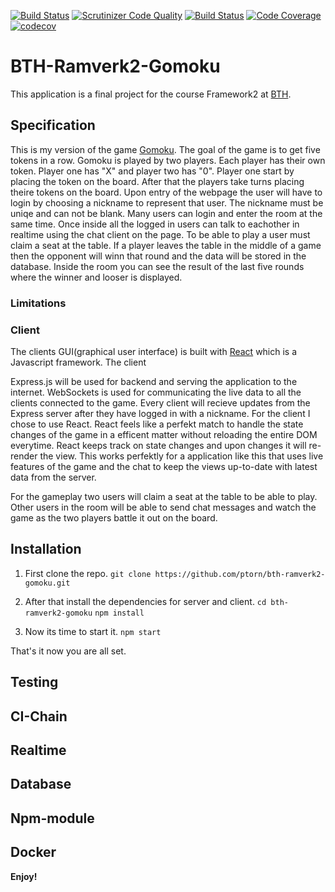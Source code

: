 [![Build Status](https://travis-ci.org/ptorn/bth-ramverk2-gomoku.svg?branch=master)](https://travis-ci.org/ptorn/bth-ramverk2-gomoku)
[![Scrutinizer Code Quality](https://scrutinizer-ci.com/g/ptorn/bth-ramverk2-gomoku/badges/quality-score.png?b=master)](https://scrutinizer-ci.com/g/ptorn/bth-ramverk2-gomoku/?branch=master)
[![Build Status](https://scrutinizer-ci.com/g/ptorn/bth-ramverk2-gomoku/badges/build.png?b=master)](https://scrutinizer-ci.com/g/ptorn/bth-ramverk2-gomoku/build-status/master)
[![Code Coverage](https://scrutinizer-ci.com/g/ptorn/bth-ramverk2-gomoku/badges/coverage.png?b=master)](https://scrutinizer-ci.com/g/ptorn/bth-ramverk2-gomoku/?branch=master)
[![codecov](https://codecov.io/gh/ptorn/bth-ramverk2-gomoku/branch/master/graph/badge.svg)](https://codecov.io/gh/ptorn/bth-ramverk2-gomoku)

BTH-Ramverk2-Gomoku
=====================

This application is a final project for the course Framework2 at [BTH](https://www.bth.se/eng/).

## Specification
This is my version of the game [Gomoku](https://en.wikipedia.org/wiki/Gomoku). The goal of the game is to get five tokens in a row. Gomoku is played by two players. Each player has their own token. Player one has "X" and player two has "0". Player one start by placing the token on the board. After that the players take turns placing theire tokens on the board. Upon entry of the webpage the user will have to login by choosing a nickname to represent that user. The nickname must be uniqe and can not be blank. Many users can login and enter the room at the same time. Once inside all the logged in users can talk to eachother in realtime using the chat client on the page. To be able to play a user must claim a seat at the table. If a player leaves the table in the middle of a game then the opponent will winn that round and the data will be stored in the database. Inside the room you can see the result of the last five rounds where the winner and looser is displayed.

### Limitations


### Client
The clients GUI(graphical user interface) is built with [React](https://reactjs.org/) which is a Javascript framework. The client 

Express.js will be used for backend and serving the application to the internet. WebSockets is used for communicating the live data to all the clients connected to the game. Every client will recieve updates from the Express server after they have logged in with a nickname. 
For the client I chose to use React. React feels like a perfekt match to handle the state changes of the game in a efficent matter without reloading the entire DOM everytime. React keeps track on state changes and upon changes it will re-render the view. This works perfektly for a application like this that uses live features of the game and the chat to keep the views up-to-date with latest data from the server.

For the gameplay two users will claim a seat at the table to be able to play. Other users in the room will be able to send chat messages and watch the game as the two players battle it out on the board.

## Installation

1. First clone the repo.
`git clone https://github.com/ptorn/bth-ramverk2-gomoku.git`

2. After that install the dependencies for server and client.
`cd bth-ramverk2-gomoku`
`npm install`

3. Now its time to start it.
`npm start`

That's it now you are all set.


## Testing

## CI-Chain

## Realtime

## Database

## Npm-module

## Docker
**Enjoy!**
